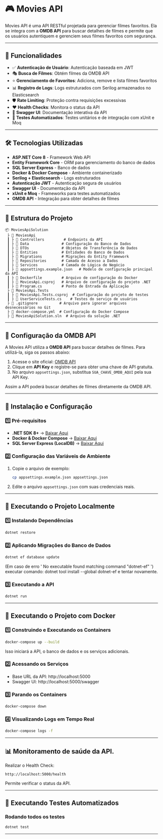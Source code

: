 # 🎮 Movies API

Movies API é uma API RESTful projetada para gerenciar filmes favoritos. Ela se integra com a **OMDB API** para buscar detalhes de filmes e permite que os usuários autentiquem e gerenciem seus filmes favoritos com segurança.

---

## 🚀 Funcionalidades

- ✅ **Autenticação de Usuário**: Autenticação baseada em JWT
- 🎭 **Busca de Filmes**: Obtém filmes da OMDB API
- ⭐ **Gerenciamento de Favoritos**: Adiciona, remove e lista filmes favoritos
- 📊 **Registro de Logs**: Logs estruturados com Serilog armazenados no Elasticsearch
- 🛡 **Rate Limiting**: Proteção contra requisições excessivas
- ❤️ **Health Checks**: Monitora o status da API
- 📝 **Swagger UI**: Documentação interativa da API
- 🤮 **Testes Automatizados**: Testes unitários e de integração com xUnit e Moq

---

## 🛠️ Tecnologias Utilizadas

- **ASP.NET Core 8** - Framework Web API
- **Entity Framework Core** - ORM para gerenciamento do banco de dados
- **SQL Server Express** - Banco de dados
- **Docker & Docker Compose** - Ambiente containerizado
- **Serilog + Elasticsearch** - Logs estruturados
- **Autenticação JWT** - Autenticação segura de usuários
- **Swagger UI** - Documentação da API
- **xUnit e Moq** - Frameworks para testes automatizados
- **OMDB API** - Integração para obter detalhes de filmes

---

## 💂️ Estrutura do Projeto

```
📦 MoviesApiSolution
 ├ 📂 MoviesApi
 ┃ ├ 📂 Controllers         # Endpoints da API
 ┃ ├ 📂 Data               # Configuração do Banco de Dados
 ┃ ├ 📂 DTOs               # Objetos de Transferência de Dados
 ┃ ├ 📂 Entities           # Entidades do Banco de Dados
 ┃ ├ 📂 Migrations         # Migrações do Entity Framework
 ┃ ├ 📂 Repositories       # Camada de Acesso a Dados
 ┃ ├ 📂 Services           # Camada de Lógica de Negócio
 ┃ ├ 📜 appsettings.example.json   # Modelo de configuração principal da API
 ┃ ├ 📜 Dockerfile         # Arquivo de configuração do Docker
 ┃ ├ 📜 MoviesApi.csproj   # Arquivo de configuração do projeto .NET
 ┃ ├ 📜 Program.cs         # Ponto de Entrada da Aplicação
 ├ 📂 MoviesApi.Tests
 ┃ ├ 📜 MoviesApi.Tests.csproj  # Configuração do projeto de testes
 ┃ ├ 📜 UserServiceTests.cs    # Testes do serviço de usuários
 ├ 📜 .gitignore          # Arquivo para ignorar arquivos desnecessários no Git
 ├ 📜 docker-compose.yml  # Configuração do Docker Compose
 ├ 📜 MoviesApiSolution.sln  # Arquivo da solução .NET
```

---

## 🔧 Configuração da OMDB API

A Movies API utiliza a **OMDB API** para buscar detalhes de filmes. Para utilizá-la, siga os passos abaixo:

1. Acesse o site oficial: [OMDB API](https://www.omdbapi.com/)
2. Clique em **API Key** e registre-se para obter uma chave de API gratuita.
3. No arquivo `appsettings.json`, substitua `SUA_CHAVE_OMDB_AQUI` pela sua API Key.

Assim a API poderá buscar detalhes de filmes diretamente da OMDB API.

---

## 🔧 Instalação e Configuração

### 1️⃣ **Pré-requisitos**

- **.NET SDK 8+** → [Baixar Aqui](https://dotnet.microsoft.com/download)
- **Docker & Docker Compose** → [Baixar Aqui](https://www.docker.com/)
- **SQL Server Express (LocalDB)** → [Baixar Aqui](https://www.microsoft.com/pt-br/sql-server/sql-server-downloads)

### 2️⃣ **Configuração das Variáveis de Ambiente**

1. Copie o arquivo de exemplo:
   ```bash
   cp appsettings.example.json appsettings.json
   ```
2. Edite o arquivo `appsettings.json` com suas credenciais reais.

---

## 🔧 Executando o Projeto Localmente

### 1️⃣ Instalando Dependências
   ```bash
  dotnet restore
   ```
### 2️⃣ Aplicando Migrações do Banco de Dados
   ```bash
dotnet ef database update
   ```
(Em caso de erro ' No executable found matching command "dotnet-ef" ') executar comando: dotnet tool install --global dotnet-ef e tentar novamente.

### 3️⃣ Executando a API
   ```bash
dotnet run
   ```
---

## 🔧 Executando o Projeto com Docker

### 1️⃣ Construindo e Executando os Containers
   ```bash
docker-compose up --build
   ```

Isso iniciará a API, o banco de dados e os serviços adicionais.

### 2️⃣ Acessando os Serviços
- Base URL da API: http://localhost:5000
- Swagger UI: http://localhost:5000/swagger

### 3️⃣ Parando os Containers
   ```bash
docker-compose down
   ```
### 4️⃣ Visualizando Logs em Tempo Real
   ```bash
docker-compose logs -f
   ```
---

## 📊 Monitoramento de saúde da API.

Realizar o Health Check:

```
http://localhost:5000/health
```

Permite verificar o status da API.

---

## 🚢 Executando Testes Automatizados

### **Rodando todos os testes**

```bash
dotnet test
```
---
